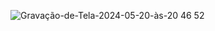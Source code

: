 ![Gravação-de-Tela-2024-05-20-às-20 46 52](https://github.com/rolwary/Iniciar-Sess-o-PlayStation-/assets/147844742/1321838b-87db-4520-b0dc-fb75f5f186ca)
